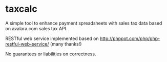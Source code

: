 # taxcalc

A simple tool to enhance payment spreadsheets with sales tax data based on avalara.com sales tax API.

RESTful web service implemented based on http://phppot.com/php/php-restful-web-service/ (many thanks!)

No guarantees or liabilities on correctness.

